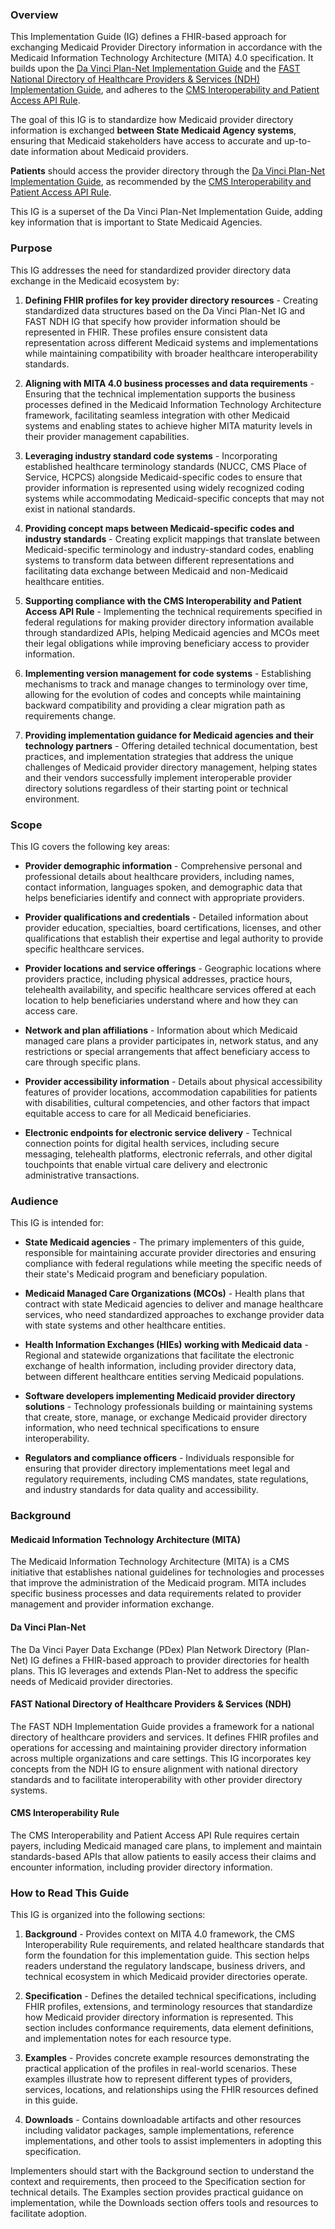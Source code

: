 ### Overview

This Implementation Guide (IG) defines a FHIR-based approach for exchanging Medicaid Provider Directory information in accordance with the Medicaid Information Technology Architecture (MITA) 4.0 specification. It builds upon the [Da Vinci Plan-Net Implementation Guide](http://hl7.org/fhir/us/davinci-pdex-plan-net/STU1.1/) and the [FAST National Directory of Healthcare Providers & Services (NDH) Implementation Guide](http://hl7.org/fhir/us/ndh/STU1/), and adheres to the [CMS Interoperability and Patient Access API Rule](https://www.cms.gov/Regulations-and-Guidance/Guidance/Interoperability/index).

The goal of this IG is to standardize how Medicaid provider directory information is exchanged **between State Medicaid Agency systems**, ensuring that Medicaid stakeholders have access to accurate and up-to-date information about Medicaid providers.

**Patients** should access the provider directory through the [Da Vinci Plan-Net Implementation Guide](http://hl7.org/fhir/us/davinci-pdex-plan-net/STU1.1/), as recommended by the [CMS Interoperability and Patient Access API Rule](https://www.cms.gov/Regulations-and-Guidance/Guidance/Interoperability/index).  

This IG is a superset of the Da Vinci Plan-Net Implementation Guide, adding key information that is important to State Medicaid Agencies.

### Purpose

This IG addresses the need for standardized provider directory data exchange in the Medicaid ecosystem by:

1. **Defining FHIR profiles for key provider directory resources** - Creating standardized data structures based on the Da Vinci Plan-Net IG and FAST NDH IG that specify how provider information should be represented in FHIR. These profiles ensure consistent data representation across different Medicaid systems and implementations while maintaining compatibility with broader healthcare interoperability standards.

2. **Aligning with MITA 4.0 business processes and data requirements** - Ensuring that the technical implementation supports the business processes defined in the Medicaid Information Technology Architecture framework, facilitating seamless integration with other Medicaid systems and enabling states to achieve higher MITA maturity levels in their provider management capabilities.

3. **Leveraging industry standard code systems** - Incorporating established healthcare terminology standards (NUCC, CMS Place of Service, HCPCS) alongside Medicaid-specific codes to ensure that provider information is represented using widely recognized coding systems while accommodating Medicaid-specific concepts that may not exist in national standards.

4. **Providing concept maps between Medicaid-specific codes and industry standards** - Creating explicit mappings that translate between Medicaid-specific terminology and industry-standard codes, enabling systems to transform data between different representations and facilitating data exchange between Medicaid and non-Medicaid healthcare entities.

5. **Supporting compliance with the CMS Interoperability and Patient Access API Rule** - Implementing the technical requirements specified in federal regulations for making provider directory information available through standardized APIs, helping Medicaid agencies and MCOs meet their legal obligations while improving beneficiary access to provider information.

6. **Implementing version management for code systems** - Establishing mechanisms to track and manage changes to terminology over time, allowing for the evolution of codes and concepts while maintaining backward compatibility and providing a clear migration path as requirements change.

7. **Providing implementation guidance for Medicaid agencies and their technology partners** - Offering detailed technical documentation, best practices, and implementation strategies that address the unique challenges of Medicaid provider directory management, helping states and their vendors successfully implement interoperable provider directory solutions regardless of their starting point or technical environment.

### Scope

This IG covers the following key areas:

* **Provider demographic information** - Comprehensive personal and professional details about healthcare providers, including names, contact information, languages spoken, and demographic data that helps beneficiaries identify and connect with appropriate providers.

* **Provider qualifications and credentials** - Detailed information about provider education, specialties, board certifications, licenses, and other qualifications that establish their expertise and legal authority to provide specific healthcare services.

* **Provider locations and service offerings** - Geographic locations where providers practice, including physical addresses, practice hours, telehealth availability, and specific healthcare services offered at each location to help beneficiaries understand where and how they can access care.

* **Network and plan affiliations** - Information about which Medicaid managed care plans a provider participates in, network status, and any restrictions or special arrangements that affect beneficiary access to care through specific plans.

* **Provider accessibility information** - Details about physical accessibility features of provider locations, accommodation capabilities for patients with disabilities, cultural competencies, and other factors that impact equitable access to care for all Medicaid beneficiaries.

* **Electronic endpoints for electronic service delivery** - Technical connection points for digital health services, including secure messaging, telehealth platforms, electronic referrals, and other digital touchpoints that enable virtual care delivery and electronic administrative transactions.

### Audience

This IG is intended for:

* **State Medicaid agencies** - The primary implementers of this guide, responsible for maintaining accurate provider directories and ensuring compliance with federal regulations while meeting the specific needs of their state's Medicaid program and beneficiary population.

* **Medicaid Managed Care Organizations (MCOs)** - Health plans that contract with state Medicaid agencies to deliver and manage healthcare services, who need standardized approaches to exchange provider data with state systems and other healthcare entities.

* **Health Information Exchanges (HIEs) working with Medicaid data** - Regional and statewide organizations that facilitate the electronic exchange of health information, including provider directory data, between different healthcare entities serving Medicaid populations.

* **Software developers implementing Medicaid provider directory solutions** - Technology professionals building or maintaining systems that create, store, manage, or exchange Medicaid provider directory information, who need technical specifications to ensure interoperability.

* **Regulators and compliance officers** - Individuals responsible for ensuring that provider directory implementations meet legal and regulatory requirements, including CMS mandates, state regulations, and industry standards for data quality and accessibility.

### Background

#### Medicaid Information Technology Architecture (MITA)

The Medicaid Information Technology Architecture (MITA) is a CMS initiative that establishes national guidelines for technologies and processes that improve the administration of the Medicaid program. MITA includes specific business processes and data requirements related to provider management and provider information exchange.

#### Da Vinci Plan-Net

The Da Vinci Payer Data Exchange (PDex) Plan Network Directory (Plan-Net) IG defines a FHIR-based approach to provider directories for health plans. This IG leverages and extends Plan-Net to address the specific needs of Medicaid provider directories.

#### FAST National Directory of Healthcare Providers & Services (NDH)

The FAST NDH Implementation Guide provides a framework for a national directory of healthcare providers and services. It defines FHIR profiles and operations for accessing and maintaining provider directory information across multiple organizations and care settings. This IG incorporates key concepts from the NDH IG to ensure alignment with national directory standards and to facilitate interoperability with other provider directory systems.

#### CMS Interoperability Rule

The CMS Interoperability and Patient Access API Rule requires certain payers, including Medicaid managed care plans, to implement and maintain standards-based APIs that allow patients to easily access their claims and encounter information, including provider directory information.

### How to Read This Guide

This IG is organized into the following sections:

1. **Background** - Provides context on MITA 4.0 framework, the CMS Interoperability Rule requirements, and related healthcare standards that form the foundation for this implementation guide. This section helps readers understand the regulatory landscape, business drivers, and technical ecosystem in which Medicaid provider directories operate.

2. **Specification** - Defines the detailed technical specifications, including FHIR profiles, extensions, and terminology resources that standardize how Medicaid provider directory information is represented. This section includes conformance requirements, data element definitions, and implementation notes for each resource type.

3. **Examples** - Provides concrete example resources demonstrating the practical application of the profiles in real-world scenarios. These examples illustrate how to represent different types of providers, services, locations, and relationships using the FHIR resources defined in this guide.

4. **Downloads** - Contains downloadable artifacts and other resources including validator packages, sample implementations, reference implementations, and other tools to assist implementers in adopting this specification.

Implementers should start with the Background section to understand the context and requirements, then proceed to the Specification section for technical details. The Examples section provides practical guidance on implementation, while the Downloads section offers tools and resources to facilitate adoption.
